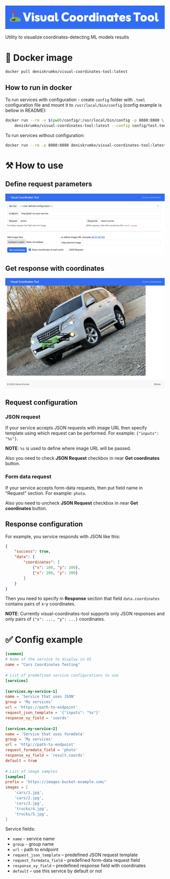 ![](./static/images/VCT.png)

Utility to visualize coordinates-detecting ML models results

# 🐳 Docker image

```bash
docker pull deniskrumko/visual-coordinates-tool:latest
```

## How to run in docker

To run services with configuration - create `config` folder with `.toml` configuration file and mount it to `/usr/local/bin/config` (config example is bellow in README):
```bash
docker run --rm -v $(pwd)/config/:/usr/local/bin/config -p 8080:8080 \
    deniskrumko/visual-coordinates-tool:latest --config config/test.toml
```

To run services without configuration:
```bash
docker run --rm -p 8080:8080 deniskrumko/visual-coordinates-tool:latest
```

# ⚒️ How to use

## Define request parameters
![image1](./static/images/preview1.jpg)

## Get response with coordinates
![image2](./static/images/preview2.jpg)

## Request configuration

### JSON request

If your service accepts JSON requests with image URL then specify template using which request can be performed.
For example: `{"inputs": "%s"}`.

**NOTE**: `%s` is used to define where image URL will be passed.

Also you need to check **JSON Request** checkbox in near **Get coordinates** button.

### Form data request

If your service accepts form-data requests, then put field name in "Request" section.
For example: `photo`.

Also you need to uncheck **JSON Request** checkbox in near **Get coordinates** button.

## Response configuration

For example, you service responds with JSON like this:
```json
{
    "success": true,
    "data": {
        "coordinates": [
            {"x": 100, "y": 200},
            {"x": 200, "y": 300}
        ]
    }
}
```

Then you need to specify in **Response** section that field `data.coordinates` contains pairs of x-y coordinates.

**NOTE**: Currently visual-coordinates-tool supports only JSON responses and only pairs of `{"x": ..., "y": ...}` coordinates.

# ✅ Config example

```toml
[common]
# Name of the service to display in UI
name = "Cars Coordinates Testing"

# List of predefined service configurations to use
[services]

[services.my-service-1]
name = 'Service that uses JSON'
group = 'My services'
url = 'https://path-to-endpoint'
request_json_template = '{"inputs": "%s"}'
response_xy_field = 'coords'

[services.my-service-2]
name = 'Service that uses formdata'
group = 'My services'
url = 'http://path-to-endpoint'
request_formdata_field = 'photo'
response_xy_field = 'result.coords'
default = true

# List of image samples
[samples]
prefix = 'https://images-bucket-example.com/'
images = [
    'cars/1.jpg',
    'cars/2.jpg',
    'cars/3.jpg',
    'trucks/4.jpg',
    'trucks/5.jpg',
]
```

Service fields:
- `name` - service name
- `group` - group name
- `url` - path to endpoint
- `request_json_template` – predefined JSON request template
- `request_formdata_field` – predefined form-data request field
- `response_xy_field` – predefined response field with coordinates
- `default` – use this service by default or not
